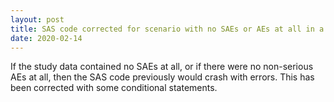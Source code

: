 ```yaml
---
layout: post
title: SAS code corrected for scenario with no SAEs or AEs at all in a study.
date: 2020-02-14
---
```


If the study data contained no SAEs at all, or if there were no non-serious AEs at all,
then the SAS code previously would crash with errors. This has been corrected with
some conditional statements. 
